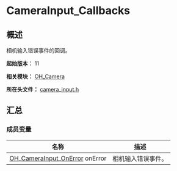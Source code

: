 # CameraInput_Callbacks
<!--Kit: Camera Kit-->
<!--Subsystem: Multimedia-->
<!--Owner: @qano-->
<!--Designer: @leo_ysl-->
<!--Tester: @xchaosioda-->
<!--Adviser: @w_Machine_cc-->

## 概述

相机输入错误事件的回调。

**起始版本：** 11

**相关模块：** [OH_Camera](capi-oh-camera.md)

**所在头文件：** [camera_input.h](capi-camera-input-h.md)

## 汇总

### 成员变量

| 名称 | 描述 |
| -- | -- |
| [OH_CameraInput_OnError](capi-camera-input-h.md#oh_camerainput_onerror) onError | 相机输入错误事件。 |


